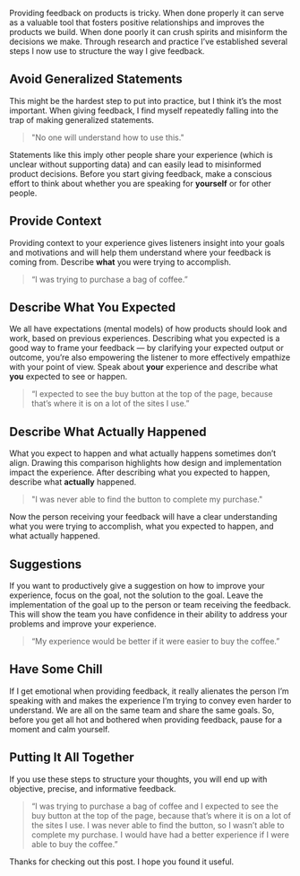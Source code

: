 Providing feedback on products is tricky. When done properly it can serve as a valuable tool that fosters positive relationships and improves the products we build. When done poorly it can crush spirits and misinform the decisions we make. Through research and practice I’ve established several steps I now use to structure the way I give feedback. 

## Avoid Generalized Statements
This might be the hardest step to put into practice, but I think it’s the most important. When giving feedback, I find myself repeatedly falling into the trap of making generalized statements.

> "No one will understand how to use this." 

Statements like this imply other people share your experience (which is unclear without supporting data) and can easily lead to misinformed product decisions. Before you start giving feedback, make a conscious effort to think about whether you are speaking for **yourself** or for other people. 

## Provide Context
Providing context to your experience gives listeners insight into your goals and motivations and will help them understand where your feedback is coming from. Describe **what** you were trying to accomplish.

> “I was trying to purchase a bag of coffee.”

## Describe What You Expected
We all have expectations (mental models) of how products should look and work, based on previous experiences. Describing what you expected is a good way to frame your feedback — by clarifying your expected output or outcome, you’re also empowering the listener to more effectively empathize with your point of view. Speak about **your** experience and describe what **you** expected to see or happen.

> “I expected to see the buy button at the top of the page, because that’s where it is on a lot of the sites I use.”

## Describe What Actually Happened
What you expect to happen and what actually happens sometimes don’t align. Drawing this comparison highlights how design and implementation impact the experience. After describing what you expected to happen, describe what **actually** happened. 

>"I was never able to find the button to complete my purchase."

Now the person receiving your feedback will have a clear understanding what you were trying to accomplish, what you expected to happen, and what actually happened. 

## Suggestions 
If you want to productively give a suggestion on how to improve your experience, focus on the goal, not the solution to the goal. Leave the implementation of the  goal up to the person or team receiving the feedback. This will show the team you have confidence in their ability to address your problems and improve your experience.

> “My experience would be better if it were easier to buy the coffee.”  

## Have Some Chill
If I get emotional when providing feedback, it really alienates the person I’m speaking with and makes the experience I’m trying to convey even harder to understand. We are all on the same team and share the same goals. So, before you get all hot and bothered when providing feedback, pause for a moment and calm yourself.

## Putting It All Together
If you use these steps to structure your thoughts, you will end up with objective, precise, and informative feedback. 

>“I was trying to purchase a bag of coffee and I expected to see the buy button at the top of the page, because that’s where it is on a lot of the sites I use. I was never able to find the button, so I wasn’t able to complete my purchase. I would have had a better experience if I were able to buy the coffee.”

Thanks for checking out this post. I hope you found it useful.


